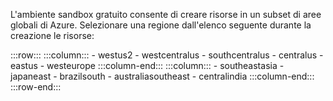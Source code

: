 L'ambiente sandbox gratuito consente di creare risorse in un subset di aree globali di Azure. Selezionare una regione dall'elenco seguente durante la creazione le risorse:

:::row:::
    :::column:::
        - westus2 - westcentralus - southcentralus - centralus - eastus - westeurope :::column-end:::
    :::column:::
        - southeastasia - japaneast - brazilsouth - australiasoutheast - centralindia :::column-end:::
:::row-end:::